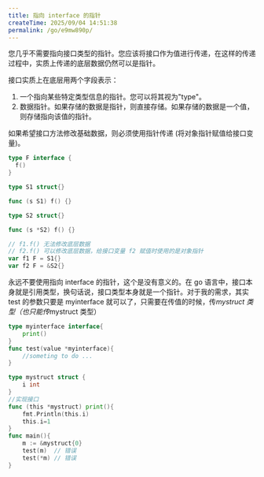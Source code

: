 ```yaml
---
title: 指向 interface 的指针
createTime: 2025/09/04 14:51:38
permalink: /go/e9mw890p/
---
```


您几乎不需要指向接口类型的指针。您应该将接口作为值进行传递，在这样的传递过程中，实质上传递的底层数据仍然可以是指针。

接口实质上在底层用两个字段表示：

1. 一个指向某些特定类型信息的指针。您可以将其视为"type"。
2. 数据指针。如果存储的数据是指针，则直接存储。如果存储的数据是一个值，则存储指向该值的指针。

如果希望接口方法修改基础数据，则必须使用指针传递 (将对象指针赋值给接口变量)。

```go
type F interface {
  f()
}

type S1 struct{}

func (s S1) f() {}

type S2 struct{}

func (s *S2) f() {}

// f1.f() 无法修改底层数据
// f2.f() 可以修改底层数据，给接口变量 f2 赋值时使用的是对象指针
var f1 F = S1{}
var f2 F = &S2{}
```
永远不要使用指向 interface 的指针，这个是没有意义的。在 go 语言中，接口本身就是引用类型，换句话说，接口类型本身就是一个指针。对于我的需求，其实 test 的参数只要是 myinterface 就可以了，只需要在传值的时候，传*mystruct 类型（也只能传*mystruct 类型）
```go
type myinterface interface{
	print()
}
func test(value *myinterface){
	//someting to do ...
}

type mystruct struct {
	i int
}
//实现接口
func (this *mystruct) print(){
	fmt.Println(this.i)
	this.i=1
}
func main(){
	m := &mystruct{0}
	test(m)  // 错误
	test(*m) // 错误
}
```